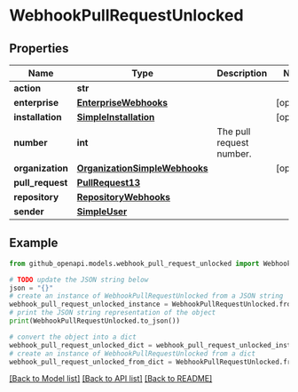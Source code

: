 # WebhookPullRequestUnlocked


## Properties

Name | Type | Description | Notes
------------ | ------------- | ------------- | -------------
**action** | **str** |  | 
**enterprise** | [**EnterpriseWebhooks**](EnterpriseWebhooks.md) |  | [optional] 
**installation** | [**SimpleInstallation**](SimpleInstallation.md) |  | [optional] 
**number** | **int** | The pull request number. | 
**organization** | [**OrganizationSimpleWebhooks**](OrganizationSimpleWebhooks.md) |  | [optional] 
**pull_request** | [**PullRequest13**](PullRequest13.md) |  | 
**repository** | [**RepositoryWebhooks**](RepositoryWebhooks.md) |  | 
**sender** | [**SimpleUser**](SimpleUser.md) |  | 

## Example

```python
from github_openapi.models.webhook_pull_request_unlocked import WebhookPullRequestUnlocked

# TODO update the JSON string below
json = "{}"
# create an instance of WebhookPullRequestUnlocked from a JSON string
webhook_pull_request_unlocked_instance = WebhookPullRequestUnlocked.from_json(json)
# print the JSON string representation of the object
print(WebhookPullRequestUnlocked.to_json())

# convert the object into a dict
webhook_pull_request_unlocked_dict = webhook_pull_request_unlocked_instance.to_dict()
# create an instance of WebhookPullRequestUnlocked from a dict
webhook_pull_request_unlocked_from_dict = WebhookPullRequestUnlocked.from_dict(webhook_pull_request_unlocked_dict)
```
[[Back to Model list]](../README.md#documentation-for-models) [[Back to API list]](../README.md#documentation-for-api-endpoints) [[Back to README]](../README.md)


